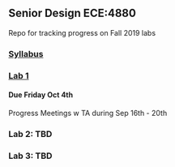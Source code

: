 ## Senior Design ECE:4880
Repo for tracking progress on Fall 2019 labs

### [Syllabus](https://github.com/bmitchinson/ece4880/blob/master/syllabus.pdf)

### [Lab 1](https://github.com/bmitchinson/ece4880/tree/master/Lab1) 
#### Due Friday Oct 4th
Progress Meetings w TA during Sep 16th - 20th

### Lab 2: TBD

### Lab 3: TBD
